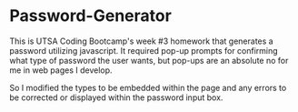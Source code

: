 # Password-Generator
This is UTSA Coding Bootcamp's week #3 homework that generates a password utilizing javascript.  It required pop-up prompts for confirming what type of password the user wants, but pop-ups are an absolute no for me in web pages I develop.  

So I modified the types to be embedded within the page and any errors to be corrected or displayed within the password input box.
